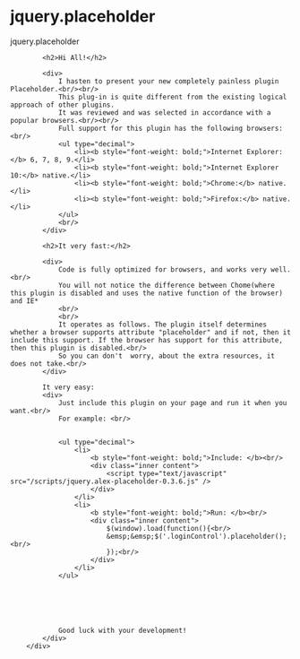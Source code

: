 jquery.placeholder
==================

jquery.placeholder

<div id="main_content_wrap" class="outer">
		
			<h2>Hi All!</h2>
			
			<div>
				I hasten to present your new completely painless plugin Placeholder.<br/><br/>
				This plug-in is quite different from the existing logical approach of other plugins.
				It was reviewed and was selected in accordance with a popular browsers.<br/><br/>
				Full support for this plugin has the following browsers:<br/>
				<ul type="decimal">
					<li><b style="font-weight: bold;">Internet Explorer:</b> 6, 7, 8, 9.</li>
					<li><b style="font-weight: bold;">Internet Explorer 10:</b> native.</li>
					<li><b style="font-weight: bold;">Chrome:</b> native.</li>
					<li><b style="font-weight: bold;">Firefox:</b> native.</li>
				</ul>
				<br/>
			</div>
			
			<h2>It very fast:</h2>
			
			<div>
				Сode is fully optimized for browsers, and works very well.<br/>
				You will not notice the difference between Chome(where this plugin is disabled and uses the native function of the browser) and IE*
				<br/>
				<br/>
				It operates as follows. The plugin itself determines whether a browser supports attribute "placeholder" and if not, then it include this support. If the browser has support for this attribute, then this plugin is disabled.<br/>
				So you can don't  worry, about the extra resources, it does not take.<br/>
			</div>
			
			It very easy:
			<div>
				Just include this plugin on your page and run it when you want.<br/>
				For example: <br/>
				
				
				<ul type="decimal">
					<li>
						<b style="font-weight: bold;">Include: </b><br/>
						<div class="inner content">
							<script type="text/javascript" src="/scripts/jquery.alex-placeholder-0.3.6.js" />
						</div>
					</li>
					<li>
						<b style="font-weight: bold;">Run: </b><br/>
						<div class="inner content">
							$(window).load(function(){<br/>
							&emsp;&emsp;$('.loginControl').placeholder();<br/>
							});<br/>
						</div>
					</li>
				</ul>
				
				
				
				
				
				
				Good luck with your development!				
			</div>
		</div>
    